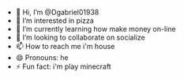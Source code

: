 - 👋 Hi, I’m @Dgabriel01938
- 👀 I’m interested in pizza
- 🌱 I’m currently learning how make money on-line
- 💞️ I’m looking to collaborate on socialize
- 📫 How to reach me i'm house
- 😄 Pronouns: he
- ⚡ Fun fact: i'm play minecraft
